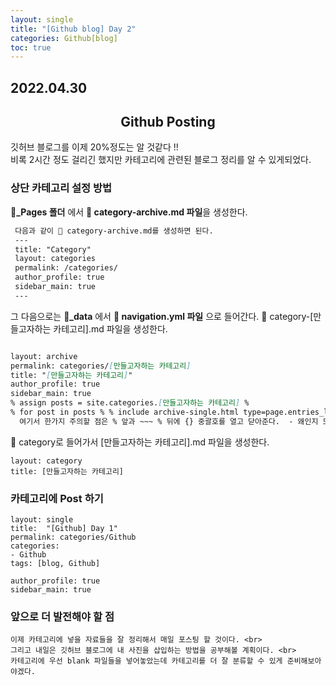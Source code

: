 ```yaml
---
layout: single
title: "[Github blog] Day 2"
categories: Github[blog]
toc: true
---
```

## 2022.04.30


## <center> Github Posting

깃허브 블로그를 이제 20%정도는 알 것같다 !!     <br>
비록 2시간 정도 걸리긴 했지만 카테고리에 관련된 블로그 정리를 알 수 있게되었다. 



### 상단 카테고리 설정 방법  

 **📂_Pages 폴더** 에서 **📜 category-archive.md 파일**을 생성한다. 
 ```md
  다음과 같이 📜 category-archive.md를 생성하면 된다.
  ---
  title: "Category"
  layout: categories
  permalink: /categories/
  author_profile: true
  sidebar_main: true
  ---
```  
 그 다음으로는 
 **📂_data** 에서 **📜 navigation.yml 파일** 으로 들어간다.
 📜 category-[만들고자하는 카테고리].md 파일을 생성한다. 
 
  ```md
  
  layout: archive
  permalink: categories/[만들고자하는 카테고리]
  title: "[만들고자하는 카테고리]"
  author_profile: true
  sidebar_main: true
  % assign posts = site.categories.[만들고자하는 카테고리] %
  % for post in posts % % include archive-single.html type=page.entries_layout % % endfor %
    여기서 한가지 주의할 점은 % 앞과 ~~~ % 뒤에 {} 중괄호를 열고 닫아준다.  - 왜인지 모르겠지만 오류가 자꾸 발생해서 여기서는 생략함
  ```
  
 📜 category로 들어가서 [만들고자하는 카테고리].md 파일을 생성한다. 
 
  ```
  layout: category
  title: [만들고자하는 카테고리]
  ```


###  카테고리에 Post 하기 

  ```
layout: single
title:  "[Github] Day 1"
permalink: categories/Github
categories:
  - Github
tags: [blog, Github]

author_profile: true
sidebar_main: true
  ```

### 앞으로 더 발전해야 할 점 

  ```
  이제 카테고리에 넣을 자료들을 잘 정리해서 매일 포스팅 할 것이다. <br>
  그리고 내일은 깃허브 블로그에 내 사진을 삽입하는 방법을 공부해볼 계획이다. <br>
  카테고리에 우선 blank 파일들을 넣어놓았는데 카테고리를 더 잘 분류할 수 있게 준비해보아야겠다. 
  ```
